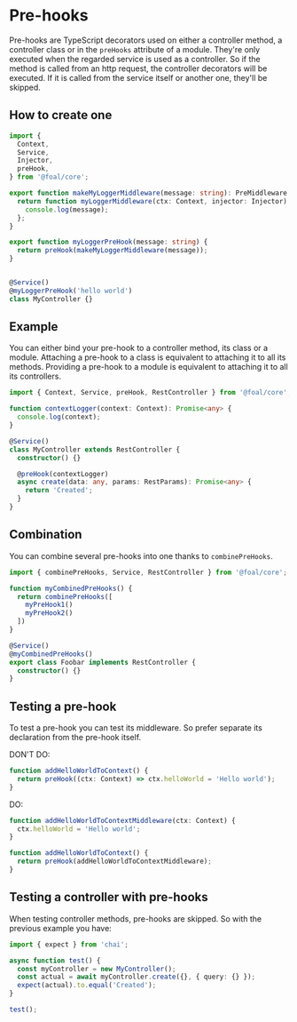 # Pre-hooks

Pre-hooks are TypeScript decorators used on either a controller method, a controller class or in the `preHooks` attribute of a module. They're only executed when the regarded service is used as a controller. So if the method is called from an http request, the controller decorators will be executed. If it is called from the service itself or another one, they'll be skipped.

## How to create one

```typescript
import {
  Context,
  Service,
  Injector,
  preHook,
} from '@foal/core';

export function makeMyLoggerMiddleware(message: string): PreMiddleware {
  return function myLoggerMiddleware(ctx: Context, injector: Injector): void {
    console.log(message);
  };
}

export function myLoggerPreHook(message: string) {
  return preHook(makeMyLoggerMiddleware(message));
}


@Service()
@myLoggerPreHook('hello world')
class MyController {}

```

## Example

You can either bind your pre-hook to a controller method, its class or a module. Attaching a pre-hook to a class is equivalent to attaching it to all its methods. Providing a pre-hook to a module is equivalent to attaching it to all its controllers.

```typescript
import { Context, Service, preHook, RestController } from '@foal/core';

function contextLogger(context: Context): Promise<any> {
  console.log(context);
}

@Service()
class MyController extends RestController {
  constructor() {}

  @preHook(contextLogger)
  async create(data: any, params: RestParams): Promise<any> {
    return 'Created';
  }
}
```

## Combination

You can combine several pre-hooks into one thanks to `combinePreHooks`.

```typescript
import { combinePreHooks, Service, RestController } from '@foal/core';

function myCombinedPreHooks() {
  return combinePreHooks([
    myPreHook1()
    myPreHook2()
  ])
}

@Service()
@myCombinedPreHooks()
export class Foobar implements RestController {
  constructor() {}
}

```

## Testing a pre-hook

To test a pre-hook you can test its middleware. So prefer separate its declaration from the pre-hook itself.

DON'T DO:
```typescript
function addHelloWorldToContext() {
  return preHook((ctx: Context) => ctx.helloWorld = 'Hello world');
}
```

DO:
```typescript
function addHelloWorldToContextMiddleware(ctx: Context) {
  ctx.helloWorld = 'Hello world';
}

function addHelloWorldToContext() {
  return preHook(addHelloWorldToContextMiddleware);
}
```

## Testing a controller with pre-hooks

When testing controller methods, pre-hooks are skipped. So with the previous example you have:

```typescript
import { expect } from 'chai';

async function test() {
  const myController = new MyController();
  const actual = await myController.create({}, { query: {} });
  expect(actual).to.equal('Created');
}

test();
```
